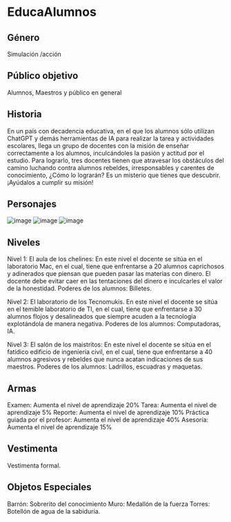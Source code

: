# EducaAlumnos
## Género
Simulación /acción

## Público objetivo 
Alumnos, Maestros y público en general

## Historia
En un país con decadencia educativa, en el que los alumnos sólo utilizan ChatGPT y demás herramientas de IA para realizar la tarea y actividades escolares, llega un grupo de docentes con la misión de enseñar correctamente a los alumnos, inculcándoles la pasión y actitud por el estudio.
Para lograrlo, tres docentes tienen que atravesar los obstáculos del camino luchando contra alumnos rebeldes, irresponsables y carentes de conocimiento, ¿Cómo lo lograrán? Es un misterio que tienes que descubrir. ¡Ayúdalos a cumplir su misión!

## Personajes
![image](https://github.com/Denis-Castillo123/EducAlumno/assets/90641538/6507a96e-f6c7-4676-bb82-49fe860be125)
![image](https://github.com/Denis-Castillo123/EducAlumno/assets/90641538/7cda5fb7-d664-4bdb-ab54-7213b301bf91)
![image](https://github.com/Denis-Castillo123/EducAlumno/assets/90641538/ad7b6630-bfe4-4344-8ce7-7f0c64ea677e)

## Niveles

Nivel 1: El aula de los chelines: En este nivel el docente se sitúa en el laboratorio Mac, en el cual, tiene que enfrentarse a 20 alumnos caprichosos y adinerados que piensan que pueden pasar las materias con dinero. El docente debe evitar caer en las tentaciones del dinero e inculcarles el valor de la honestidad.
Poderes de los alumnos: Billetes.

Nivel 2: El laboratorio de los Tecnomukis. En este nivel el docente se sitúa en el temible laboratorio de TI, en el cual, tiene que enfrentarse a 30 alumnos flojos y desalineados que siempre acuden a la tecnología explotándola de manera negativa.
Poderes de los alumnos: Computadoras, IA.

Nivel 3: El salón de los maistritos: En este nivel el docente se sitúa en el fatídico edificio de ingeniería civil, en el cual, tiene que enfrentarse a 40 alumnos agresivos y rebeldes que nunca acatan indicaciones de sus maestros. 
Poderes de los alumnos: Ladrillos, escuadras y maquetas.

## Armas
Examen: Aumenta el nivel de aprendizaje 20%
Tarea: Aumenta el nivel de aprendizaje 5%
Reporte: Aumenta el nivel de aprendizaje 10%
Práctica guiada por el profesor: Aumenta el nivel de aprendizaje 40%
Asesoría: Aumenta el nivel de aprendizaje 15%

## Vestimenta
Vestimenta formal.

## Objetos Especiales
Barrón: Sobrerito del conocimiento
Muro: Medallón de la fuerza 
Torres: Botellón de agua de la sabiduría.

